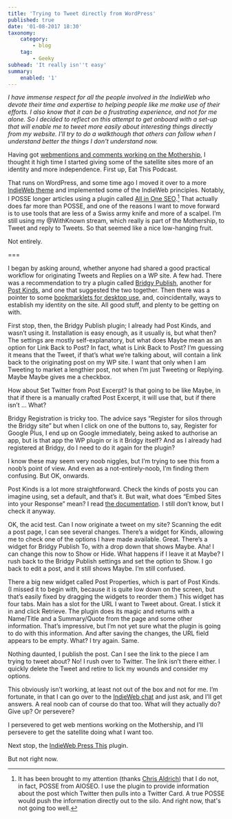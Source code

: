 ```yaml
---
title: 'Trying to Tweet directly from WordPress'
published: true
date: '01-08-2017 18:30'
taxonomy:
    category:
        - blog
    tag:
        - Geeky
subhead: 'It really isn''t easy'
summary:
    enabled: '1'
---
```


*I have immense respect for all the people involved in the IndieWeb who devote their time and expertise to helping people like me make use of their efforts. I also know that it can be a frustrating experience, and not for me alone. So I decided to reflect on this attempt to get onboard with a set-up that will enable me to tweet more easily about interesting things directly from my website. I'll try to do a walkthough that others can follow when I understand better the things I don't understand now.*

Having got [webmentions and comments working on the Mothership](https://www.jeremycherfas.net/blog/not-giving-up-on-indieweb), I thought it high time I started giving some of the satellite sites more of an identity and more independence. First up, Eat This Podcast.

That runs on WordPress, and some time ago I moved it over to a more [IndieWeb theme](https://independentpublisher.me) and implemented some of the IndieWeb principles. Notably, I POSSE longer articles using a plugin called [All in One SEO](https://wordpress.org/plugins/all-in-one-seo-pack/).[^1] That actually does far more than POSSE, and one of the reasons I want to move forward is to use tools that are less of a Swiss army knife and more of a scalpel. I’m still using my @WithKnown stream, which really is part of the Mothership, to Tweet and reply to Tweets. So that seemed like a nice low-hanging fruit.

[^1]: It has been brought to my attention (thanks [Chris Aldrich](http://boffosocko.com)) that I do not, in fact, POSSE from AIOSEO. I use the plugin to provide information about the post which Twitter then pulls into a Twitter Card. A true POSSE would push the information directly out to the silo. And right now, that's not going too well.

Not entirely.

===

I began by asking around, whether anyone had shared a good practical workflow for originating Tweets and Replies on a WP site. A few had. There was a recommendation to try a plugin called [Bridgy Publish](https://wordpress.org/plugins/bridgy-publish/), another for [Post Kinds](https://wordpress.org/plugins/indieweb-post-kinds/), and one that suggested the two together. Then there was a pointer to some [bookmarklets for desktop use](https://indieweb.org/WordPress#Bookmarklets_for_Desktop), and, coincidentally, ways to establish my identity on the site. All good stuff, and plenty to be getting on with.

First stop, then, the Bridgy Publish plugin; I already had Post Kinds, and wasn’t using it. Installation is easy enough, as it usually is, but what then? The settings are mostly self-explanatory, but what does Maybe mean as an option for Link Back to Post? In fact, what is Link Back to Post? I’m guessing it means that the Tweet, if that’s what we’re talking about, will contain a link back to the originating post on my WP site. I want that only when I am Tweeting to market a lengthier post, not when I’m just Tweeting or Replying. Maybe Maybe gives me a checkbox.

How about Set Twitter from Post Excerpt? Is that going to be like Maybe, in that if there is a manually crafted Post Excerpt, it will use that, but if there isn’t … What?

Bridgy Registration is tricky too. The advice says “Register for silos through the Bridgy site” but when I click on one of the buttons to, say, Register for Google Plus, I end up on Google immediately, being asked to authorise an app, but is that app the WP plugin or is it Bridgy itself? And as I already had registered at Bridgy, do I need to do it again for the plugin?

I know these may seem very noob niggles, but I’m trying to see this from a noob’s point of view. And even as a not-entirely-noob, I’m finding them confusing. But OK, onwards.

Post Kinds is a lot more straightforward. Check the kinds of posts you can imagine using, set a default, and that’s it. But wait, what does “Embed Sites into your Response” mean? I read [the documentation](https://indieweb.org/Post_Kinds_Plugin). I still don’t know, but I check it anyway.

OK, the acid test. Can I now originate a tweet on my site? Scanning the edit a post page, I can see several changes. There’s a widget for Kinds, allowing me to check one of the options I have made available. Great. There’s a widget for Bridgy Publish To, with a drop down that shows Maybe. Aha! I can change this now to Show or Hide. What happens if I leave it at Maybe? I rush back to the Bridgy Publish settings and set the option to Show. I go back to edit a post, and it still shows Maybe. I’m still confused.

There a big new widget called Post Properties, which is part of Post Kinds. (I missed it to begin with, because it is quite low down on the screen, but that’s easily fixed by dragging the widgets to reorder them.) This widget has four tabs. Main has a slot for the URL I want to Tweet about. Great. I stick it in and click Retrieve. The plugin does its magic and returns with a Name/Title and a Summary/Quote from the page and some other information. That’s impressive, but I’m not yet sure what the plugin is going to do with this information. And after saving the changes, the URL field appears to be empty. What? I try again. Same.

Nothing daunted, I publish the post. Can I see the link to the piece I am trying to tweet about? No! I rush over to Twitter. The link isn’t there either. I quickly delete the Tweet and retire to lick my wounds and consider my options.

This obviously isn’t working, at least not out of the box and not for me. I’m fortunate, in that I can go over to the [IndieWeb chat](https://chat.indieweb.org/) and just ask, and I’ll get answers. A real noob can of course do that too. What will they actually do? Give up? Or persevere?

I persevered to get web mentions working on the Mothership, and I’ll persevere to get the satellite doing what I want too.

Next stop, the [IndieWeb Press This](https://wordpress.org/plugins/indieweb-press-this/) plugin.

But not right now.